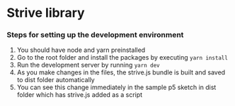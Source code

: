 # Strive library

### Steps for setting up the development environment

1. You should have node and yarn preinstalled
2. Go to the root folder and install the packages by executing `yarn install`
3. Run the development server by running `yarn dev`
4. As you make changes in the files, the strive.js bundle is built and saved to dist folder automatically
5. You can see this change immediately in the sample p5 sketch in dist folder which has strive.js added as a script
